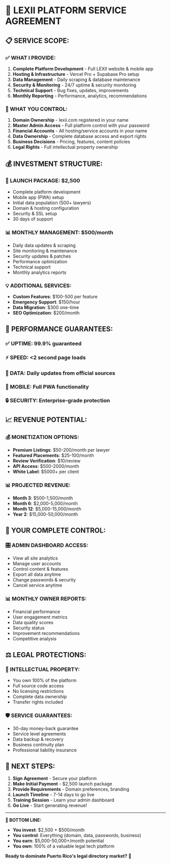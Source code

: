 # 🤝 LEXII PLATFORM SERVICE AGREEMENT

## 📋 SERVICE SCOPE:

### ✅ WHAT I PROVIDE:
1. **Complete Platform Development** - Full LEXII website & mobile app
2. **Hosting & Infrastructure** - Vercel Pro + Supabase Pro setup
3. **Data Management** - Daily scraping & database maintenance
4. **Security & Monitoring** - 24/7 uptime & security monitoring
5. **Technical Support** - Bug fixes, updates, improvements
6. **Monthly Reporting** - Performance, analytics, recommendations

### 🔐 WHAT YOU CONTROL:
1. **Domain Ownership** - lexii.com registered in your name
2. **Master Admin Access** - Full platform control with your password
3. **Financial Accounts** - All hosting/service accounts in your name
4. **Data Ownership** - Complete database access and export rights
5. **Business Decisions** - Pricing, features, content policies
6. **Legal Rights** - Full intellectual property ownership

## 💰 INVESTMENT STRUCTURE:

### 🚀 LAUNCH PACKAGE: $2,500
- Complete platform development
- Mobile app (PWA) setup
- Initial data population (500+ lawyers)
- Domain & hosting configuration
- Security & SSL setup
- 30 days of support

### 📊 MONTHLY MANAGEMENT: $500/month
- Daily data updates & scraping
- Site monitoring & maintenance
- Security updates & patches
- Performance optimization
- Technical support
- Monthly analytics reports

### 💡 ADDITIONAL SERVICES:
- **Custom Features**: $100-500 per feature
- **Emergency Support**: $150/hour
- **Data Migration**: $300 one-time
- **SEO Optimization**: $200/month

## 🎯 PERFORMANCE GUARANTEES:

### ✅ UPTIME: 99.9% guaranteed
### ⚡ SPEED: <2 second page loads
### 🔄 DATA: Daily updates from official sources
### 📱 MOBILE: Full PWA functionality
### 🔒 SECURITY: Enterprise-grade protection

## 📈 REVENUE POTENTIAL:

### 💰 MONETIZATION OPTIONS:
- **Premium Listings**: $50-200/month per lawyer
- **Featured Placements**: $25-100/month
- **Review Verification**: $10/review
- **API Access**: $500-2000/month
- **White Label**: $5000+ per client

### 📊 PROJECTED REVENUE:
- **Month 3**: $500-1,500/month
- **Month 6**: $2,000-5,000/month  
- **Month 12**: $5,000-15,000/month
- **Year 2**: $15,000-50,000/month

## 🔐 YOUR COMPLETE CONTROL:

### 🎛️ ADMIN DASHBOARD ACCESS:
- View all site analytics
- Manage user accounts
- Control content & features
- Export all data anytime
- Change passwords & security
- Cancel service anytime

### 📊 MONTHLY OWNER REPORTS:
- Financial performance
- User engagement metrics
- Data quality scores
- Security status
- Improvement recommendations
- Competitive analysis

## ⚖️ LEGAL PROTECTIONS:

### 📜 INTELLECTUAL PROPERTY:
- You own 100% of the platform
- Full source code access
- No licensing restrictions
- Complete data ownership
- Transfer rights included

### 🛡️ SERVICE GUARANTEES:
- 30-day money-back guarantee
- Service level agreements
- Data backup & recovery
- Business continuity plan
- Professional liability insurance

## 🚀 NEXT STEPS:

1. **Sign Agreement** - Secure your platform
2. **Make Initial Payment** - $2,500 launch package
3. **Provide Requirements** - Domain preferences, branding
4. **Launch Timeline** - 7-14 days to go live
5. **Training Session** - Learn your admin dashboard
6. **Go Live** - Start generating revenue!

---

**🎯 BOTTOM LINE:**
- **You invest**: $2,500 + $500/month
- **You control**: Everything (domain, data, passwords, business)
- **You earn**: $5,000-50,000+/month potential
- **You own**: 100% of a valuable legal tech platform

**Ready to dominate Puerto Rico's legal directory market?** 🚀
